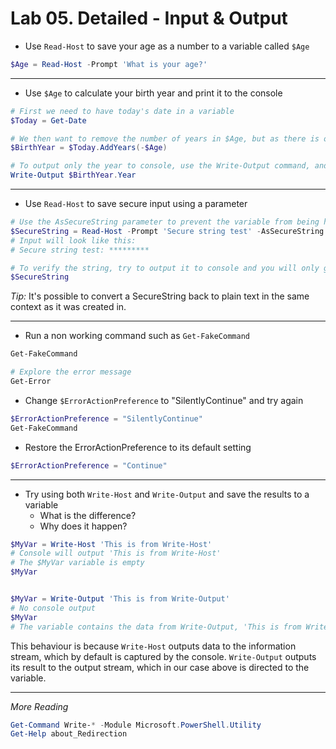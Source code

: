# Lab 05. Detailed - Input & Output

- Use `Read-Host` to save your age as a number to a variable called `$Age`

```PowerShell
$Age = Read-Host -Prompt 'What is your age?'
```

---

- Use `$Age` to calculate your birth year and print it to the console

```PowerShell
# First we need to have today's date in a variable
$Today = Get-Date

# We then want to remove the number of years in $Age, but as there is only an AddYears method we can simply combine it with a - to add "-n" years
$BirthYear = $Today.AddYears(-$Age)

# To output only the year to console, use the Write-Output command, and the Year property
Write-Output $BirthYear.Year
```

---

- Use `Read-Host` to save secure input using a parameter

```PowerShell
# Use the AsSecureString parameter to prevent the variable from being human readable
$SecureString = Read-Host -Prompt 'Secure string test' -AsSecureString
# Input will look like this:
# Secure string test: *********

# To verify the string, try to output it to console and you will only get System.Security.SecureString
$SecureString
```

*Tip:* It's possible to convert a SecureString back to plain text in the same context as it was created in.

---

- Run a non working command such as `Get-FakeCommand`

```PowerShell
Get-FakeCommand

# Explore the error message
Get-Error
```

- Change `$ErrorActionPreference` to "SilentlyContinue" and try again

```PowerShell
$ErrorActionPreference = "SilentlyContinue"
Get-FakeCommand
```

- Restore the ErrorActionPreference to its default setting


```PowerShell
$ErrorActionPreference = "Continue"
```

---

- Try using both `Write-Host` and `Write-Output` and save the results to a variable
    - What is the difference?
    - Why does it happen?

```PowerShell
$MyVar = Write-Host 'This is from Write-Host'
# Console will output 'This is from Write-Host'
# The $MyVar variable is empty
$MyVar


$MyVar = Write-Output 'This is from Write-Output'
# No console output
$MyVar
# The variable contains the data from Write-Output, 'This is from Write-Output'
```

This behaviour is because `Write-Host` outputs data to the information stream, which by default is captured by the console.
`Write-Output` outputs its result to the output stream, which in our case above is directed to the variable.

---

*More Reading*

```PowerShell
Get-Command Write-* -Module Microsoft.PowerShell.Utility
Get-Help about_Redirection
```
